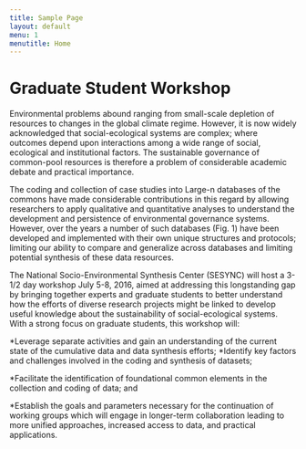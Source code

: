 ```yaml
---
title: Sample Page
layout: default
menu: 1
menutitle: Home
---
```


# Graduate Student Workshop

Environmental problems abound ranging from small-scale depletion of resources to changes in the global climate regime. However, it is now widely acknowledged that social-ecological systems are complex; where outcomes depend upon interactions among a wide range of social, ecological and institutional factors.  The sustainable governance of common-pool resources is therefore a problem of considerable academic debate and practical importance.  

The coding and collection of case studies into Large-n databases of the commons have made considerable contributions in this regard by allowing researchers to apply qualitative and quantitative analyses to understand the development and persistence of environmental governance systems.  However, over the years a number of such databases (Fig. 1) have been developed and implemented with their own unique structures and protocols; limiting our ability to compare and generalize across databases and limiting potential synthesis of these data resources.  

The National Socio-Environmental Synthesis Center (SESYNC) will host a 3-1/2 day workshop July 5-8, 2016, aimed at addressing this longstanding gap by bringing together experts and graduate students to better understand how the efforts of diverse research projects might be linked to develop useful knowledge about the sustainability of social-ecological systems. With a strong focus on graduate students, this workshop will: 

*Leverage separate activities and gain an understanding of the current state of the cumulative data and data synthesis efforts; 
*Identify key factors and challenges involved in the coding and synthesis of datasets; 

*Facilitate the identification of foundational common elements in the collection and coding of data; and 

*Establish the goals and parameters necessary for the continuation of working groups which will engage in longer-term collaboration leading to more unified approaches, increased access to data, and practical applications.



